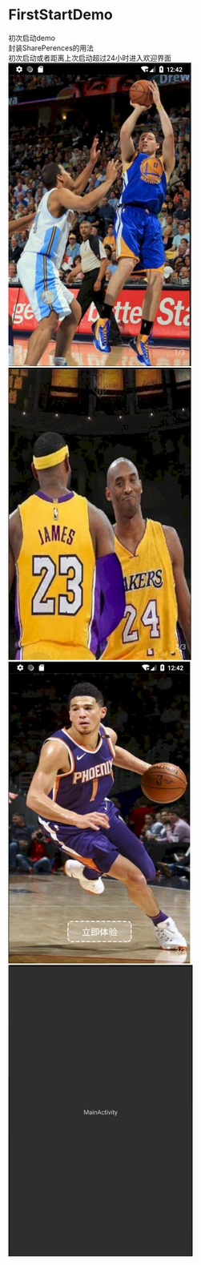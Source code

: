 # FirstStartDemo
初次启动demo</br>
封装SharePerences的用法</br>
初次启动或者距离上次启动超过24小时进入欢迎界面</br>
![image](https://github.com/TankSao/FirstStartDemo/blob/master/images/img1.jpg)</br>
![image](https://github.com/TankSao/FirstStartDemo/blob/master/images/img2.jpg)</br>
![image](https://github.com/TankSao/FirstStartDemo/blob/master/images/img3.jpg)</br>
![image](https://github.com/TankSao/FirstStartDemo/blob/master/images/img4.png)</br>
